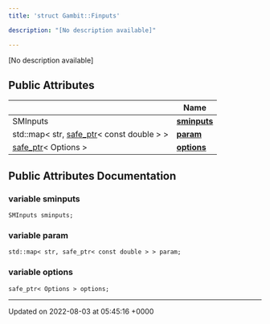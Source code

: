 ```yaml
---
title: 'struct Gambit::Finputs'

description: "[No description available]"

---
```









[No description available]

## Public Attributes

|                | Name           |
| -------------- | -------------- |
| SMInputs | **[sminputs](/documentation/code/gambit_sphinx/classes/structgambit_1_1finputs/#variable-sminputs)**  |
| std::map< str, [safe_ptr](/documentation/code/gambit_sphinx/classes/classgambit_1_1safe__ptr/)< const double > > | **[param](/documentation/code/gambit_sphinx/classes/structgambit_1_1finputs/#variable-param)**  |
| [safe_ptr](/documentation/code/gambit_sphinx/classes/classgambit_1_1safe__ptr/)< Options > | **[options](/documentation/code/gambit_sphinx/classes/structgambit_1_1finputs/#variable-options)**  |

## Public Attributes Documentation

### variable sminputs

```
SMInputs sminputs;
```


### variable param

```
std::map< str, safe_ptr< const double > > param;
```


### variable options

```
safe_ptr< Options > options;
```


-------------------------------

Updated on 2022-08-03 at 05:45:16 +0000